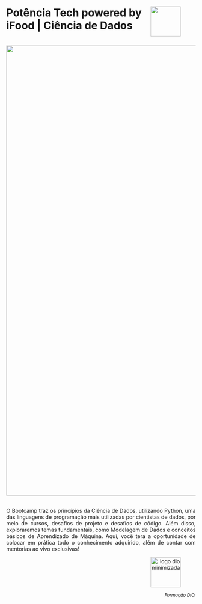 
<div>
  <figure>
    <img src="https://hermes.dio.me/tracks/49c408ad-800d-416d-b77c-681add1be673.png" class="logo" width="80" align="right">
  </figure>
  <h1>Potência Tech powered by iFood | Ciência de Dados</h1>
  <br>
</div>
<div align="center">
  <img src="https://i0.wp.com/paymentearth.com/wp-content/uploads/2020/07/big-data-analytics-banner-image-131934029945360761.jpg?ssl=1" width=1200>
</div>
<br>
<div align="justify">
  <p>O Bootcamp traz os princípios da Ciência de Dados, utilizando Python, uma das linguagens de programação mais utilizadas por cientistas de dados, por meio de cursos, desafios de projeto e desafios de código. Além disso, exploraremos temas fundamentais, como Modelagem de Dados e conceitos básicos de Aprendizado de Máquina. Aqui, você terá a oportunidade de colocar em prática todo o conhecimento adquirido, além de contar com mentorias ao vivo exclusivas!</p>
</div>
<footer>
  <div class="logotipo" align="right">
    <figure>
      <img src="https://hermes.digitalinnovation.one/assets/diome/logo-minimized.png" alt="logo dio minimizada" class="sc-TRNrF kCkrow" width="80">
    </figure>
  </div>
  <div class="small-subtitle" align="right">
    <p><small><i>Formação DIO.</i></small></p>
  </div>
